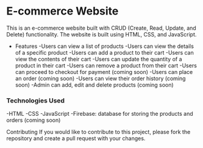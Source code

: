 # E-commerce Website

This is an e-commerce website built with CRUD (Create, Read, Update, and Delete) functionality. The website is built using HTML, CSS, and JavaScript.

- Features
  -Users can view a list of products
  -Users can view the details of a specific product
  -Users can add a product to their cart
  -Users can view the contents of their cart
  -Users can update the quantity of a product in their cart
  -Users can remove a product from their cart
  -Users can proceed to checkout for payment (coming soon)
  -Users can place an order (coming soon)
  -Users can view their order history (coming soon)
  -Admin can add, edit and delete products (coming soon)

### Technologies Used

  -HTML
  -CSS
  -JavaScript
  -Firebase: database for storing the products and orders (coming soon)

Contributing
If you would like to contribute to this project, please fork the repository and create a pull request with your changes.



